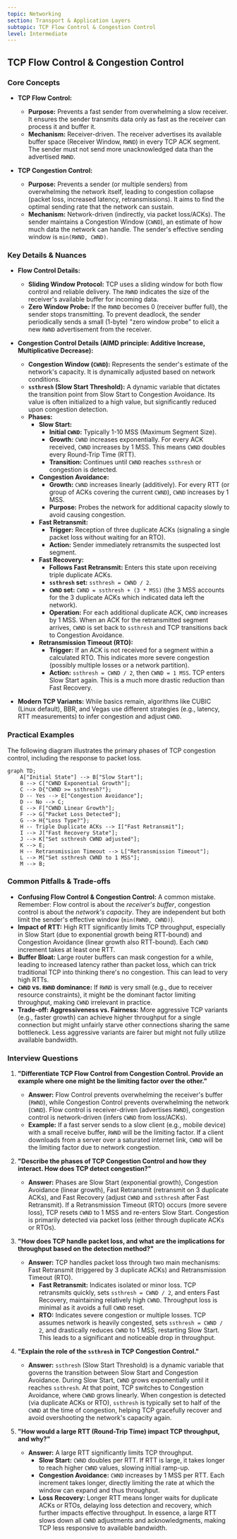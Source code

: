 ```yaml
---
topic: Networking
section: Transport & Application Layers
subtopic: TCP Flow Control & Congestion Control
level: Intermediate
---
```


## TCP Flow Control & Congestion Control
### Core Concepts

*   **TCP Flow Control:**
    *   **Purpose:** Prevents a fast sender from overwhelming a slow receiver. It ensures the sender transmits data only as fast as the receiver can process it and buffer it.
    *   **Mechanism:** Receiver-driven. The receiver advertises its available buffer space (Receiver Window, `RWND`) in every TCP ACK segment. The sender must not send more unacknowledged data than the advertised `RWND`.

*   **TCP Congestion Control:**
    *   **Purpose:** Prevents a sender (or multiple senders) from overwhelming the network itself, leading to congestion collapse (packet loss, increased latency, retransmissions). It aims to find the optimal sending rate that the network can sustain.
    *   **Mechanism:** Network-driven (indirectly, via packet loss/ACKs). The sender maintains a Congestion Window (`CWND`), an estimate of how much data the network can handle. The sender's effective sending window is `min(RWND, CWND)`.

### Key Details & Nuances

*   **Flow Control Details:**
    *   **Sliding Window Protocol:** TCP uses a sliding window for both flow control and reliable delivery. The `RWND` indicates the size of the receiver's available buffer for incoming data.
    *   **Zero Window Probe:** If the `RWND` becomes 0 (receiver buffer full), the sender stops transmitting. To prevent deadlock, the sender periodically sends a small (1-byte) "zero window probe" to elicit a new `RWND` advertisement from the receiver.

*   **Congestion Control Details (AIMD principle: Additive Increase, Multiplicative Decrease):**
    *   **Congestion Window (`CWND`):** Represents the sender's estimate of the network's capacity. It is dynamically adjusted based on network conditions.
    *   **`ssthresh` (Slow Start Threshold):** A dynamic variable that dictates the transition point from Slow Start to Congestion Avoidance. Its value is often initialized to a high value, but significantly reduced upon congestion detection.
    *   **Phases:**
        *   **Slow Start:**
            *   **Initial `CWND`:** Typically 1-10 MSS (Maximum Segment Size).
            *   **Growth:** `CWND` increases exponentially. For every ACK received, `CWND` increases by 1 MSS. This means `CWND` doubles every Round-Trip Time (RTT).
            *   **Transition:** Continues until `CWND` reaches `ssthresh` or congestion is detected.
        *   **Congestion Avoidance:**
            *   **Growth:** `CWND` increases linearly (additively). For every RTT (or group of ACKs covering the current `CWND`), `CWND` increases by 1 MSS.
            *   **Purpose:** Probes the network for additional capacity slowly to avoid causing congestion.
        *   **Fast Retransmit:**
            *   **Trigger:** Reception of three duplicate ACKs (signaling a single packet loss without waiting for an RTO).
            *   **Action:** Sender immediately retransmits the suspected lost segment.
        *   **Fast Recovery:**
            *   **Follows Fast Retransmit:** Enters this state upon receiving triple duplicate ACKs.
            *   **`ssthresh` set:** `ssthresh = CWND / 2`.
            *   **`CWND` set:** `CWND = ssthresh + (3 * MSS)` (the 3 MSS accounts for the 3 duplicate ACKs which indicated data left the network).
            *   **Operation:** For each additional duplicate ACK, `CWND` increases by 1 MSS. When an ACK for the retransmitted segment arrives, `CWND` is set back to `ssthresh` and TCP transitions back to Congestion Avoidance.
        *   **Retransmission Timeout (RTO):**
            *   **Trigger:** If an ACK is not received for a segment within a calculated RTO. This indicates more severe congestion (possibly multiple losses or a network partition).
            *   **Action:** `ssthresh = CWND / 2`, then `CWND = 1 MSS`. TCP enters Slow Start again. This is a much more drastic reduction than Fast Recovery.

*   **Modern TCP Variants:** While basics remain, algorithms like CUBIC (Linux default), BBR, and Vegas use different strategies (e.g., latency, RTT measurements) to infer congestion and adjust `CWND`.

### Practical Examples

The following diagram illustrates the primary phases of TCP congestion control, including the response to packet loss.

```mermaid
graph TD;
    A["Initial State"] --> B["Slow Start"];
    B --> C["CWND Exponential Growth"];
    C --> D{"CWND >= ssthresh?"};
    D -- Yes --> E["Congestion Avoidance"];
    D -- No --> C;
    E --> F["CWND Linear Growth"];
    F --> G["Packet Loss Detected"];
    G --> H{"Loss Type?"};
    H -- Triple Duplicate ACKs --> I["Fast Retransmit"];
    I --> J["Fast Recovery State"];
    J --> K["Set ssthresh CWND adjusted"];
    K --> E;
    H -- Retransmission Timeout --> L["Retransmission Timeout"];
    L --> M["Set ssthresh CWND to 1 MSS"];
    M --> B;
```

### Common Pitfalls & Trade-offs

*   **Confusing Flow Control & Congestion Control:** A common mistake. Remember: Flow control is about the *receiver's buffer*, congestion control is about the *network's capacity*. They are independent but both limit the sender's effective window (`min(RWND, CWND)`).
*   **Impact of RTT:** High RTT significantly limits TCP throughput, especially in Slow Start (due to exponential growth being RTT-bound) and Congestion Avoidance (linear growth also RTT-bound). Each `CWND` increment takes at least one RTT.
*   **Buffer Bloat:** Large router buffers can mask congestion for a while, leading to increased latency rather than packet loss, which can trick traditional TCP into thinking there's no congestion. This can lead to very high RTTs.
*   **`CWND` vs. `RWND` dominance:** If `RWND` is very small (e.g., due to receiver resource constraints), it might be the dominant factor limiting throughput, making `CWND` irrelevant in practice.
*   **Trade-off: Aggressiveness vs. Fairness:** More aggressive TCP variants (e.g., faster growth) can achieve higher throughput for a single connection but might unfairly starve other connections sharing the same bottleneck. Less aggressive variants are fairer but might not fully utilize available bandwidth.

### Interview Questions

1.  **"Differentiate TCP Flow Control from Congestion Control. Provide an example where one might be the limiting factor over the other."**
    *   **Answer:** Flow Control prevents overwhelming the receiver's buffer (`RWND`), while Congestion Control prevents overwhelming the network (`CWND`). Flow control is receiver-driven (advertises `RWND`), congestion control is network-driven (infers `CWND` from loss/ACKs).
    *   **Example:** If a fast server sends to a slow client (e.g., mobile device) with a small receive buffer, `RWND` will be the limiting factor. If a client downloads from a server over a saturated internet link, `CWND` will be the limiting factor due to network congestion.

2.  **"Describe the phases of TCP Congestion Control and how they interact. How does TCP detect congestion?"**
    *   **Answer:** Phases are Slow Start (exponential growth), Congestion Avoidance (linear growth), Fast Retransmit (retransmit on 3 duplicate ACKs), and Fast Recovery (adjust `CWND` and `ssthresh` after Fast Retransmit). If a Retransmission Timeout (RTO) occurs (more severe loss), TCP resets `CWND` to 1 MSS and re-enters Slow Start. Congestion is primarily detected via packet loss (either through duplicate ACKs or RTOs).

3.  **"How does TCP handle packet loss, and what are the implications for throughput based on the detection method?"**
    *   **Answer:** TCP handles packet loss through two main mechanisms: Fast Retransmit (triggered by 3 duplicate ACKs) and Retransmission Timeout (RTO).
        *   **Fast Retransmit:** Indicates isolated or minor loss. TCP retransmits quickly, sets `ssthresh = CWND / 2`, and enters Fast Recovery, maintaining relatively high `CWND`. Throughput loss is minimal as it avoids a full `CWND` reset.
        *   **RTO:** Indicates severe congestion or multiple losses. TCP assumes network is heavily congested, sets `ssthresh = CWND / 2`, and drastically reduces `CWND` to 1 MSS, restarting Slow Start. This leads to a significant and noticeable drop in throughput.

4.  **"Explain the role of the `ssthresh` in TCP Congestion Control."**
    *   **Answer:** `ssthresh` (Slow Start Threshold) is a dynamic variable that governs the transition between Slow Start and Congestion Avoidance. During Slow Start, `CWND` grows exponentially until it reaches `ssthresh`. At that point, TCP switches to Congestion Avoidance, where `CWND` grows linearly. When congestion is detected (via duplicate ACKs or RTO), `ssthresh` is typically set to half of the `CWND` at the time of congestion, helping TCP gracefully recover and avoid overshooting the network's capacity again.

5.  **"How would a large RTT (Round-Trip Time) impact TCP throughput, and why?"**
    *   **Answer:** A large RTT significantly limits TCP throughput.
        *   **Slow Start:** `CWND` doubles per RTT. If RTT is large, it takes longer to reach higher `CWND` values, slowing initial ramp-up.
        *   **Congestion Avoidance:** `CWND` increases by 1 MSS per RTT. Each increment takes longer, directly limiting the rate at which the window can expand and thus throughput.
        *   **Loss Recovery:** Longer RTT means longer waits for duplicate ACKs or RTOs, delaying loss detection and recovery, which further impacts effective throughput. In essence, a large RTT slows down all `CWND` adjustments and acknowledgments, making TCP less responsive to available bandwidth.